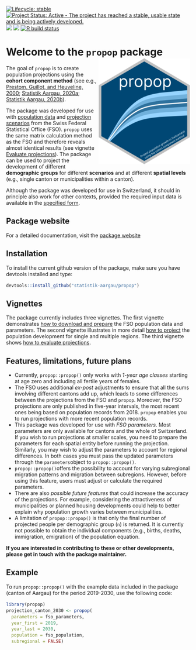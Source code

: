 <!-- badges: start -->
[![Lifecycle: stable](https://img.shields.io/badge/lifecycle-stable-brightgreen.svg)](https://lifecycle.r-lib.org/articles/stages.html#stable)
[![Project Status: Active - The project has reached a stable, usable state and is being actively developed.](https://www.repostatus.org/badges/latest/active.svg)](https://www.repostatus.org/#active)
[![](https://codecov.io/gh/statistik-aargau/propop/branch/main/graph/badge.svg)](https://app.codecov.io/gh/statistik-aargau/propop)
[![](https://coveralls.io/repos/github/google/benchmark/badge.svg?branch=main)](https://coveralls.io/github/statistik-aargau/propop)
[![R build status](https://github.com/statistik-aargau/propop/workflows/R-CMD-check/badge.svg)](https://github.com/statistik-aargau/propop/actions)
<!-- badges: end -->

# Welcome to the `propop` package <img src="man/figures/logo.png" align="right" width = "250" />

The goal of `propop` is to create population projections using the **cohort 
component method** (see e.g., 
[Prestom, Guillot, and Heuveline, 2000](https://www.wiley.com/en-us/Demography%3A+Measuring+and+Modeling+Population+Processes-p-9781557864512); [Statistik Aargau, 2020a](https://www.ag.ch/media/kanton-aargau/dfr/dokumente/statistik/statistische-daten/oeffentliche-statistik/01-bevoelkerung/kantonsdaten/bevoelkerungsprognosen/bevoelkerungsprojektionen-2020-technischer-begleitbericht.pdf); 
[Statistik Aargau, 2020b](https://www.ag.ch/media/kanton-aargau/dfr/dokumente/statistik/statistische-daten/oeffentliche-statistik/01-bevoelkerung/kantonsdaten/bevoelkerungsprognosen/bevoelkerungsprojektionen-2020-hauptbericht-v2.pdf)). 

The package was developed for use with 
[population data](https://www.pxweb.bfs.admin.ch/pxweb) 
and [projection scenarios](https://www.bfs.admin.ch/bfs/en/home/statistics/population/population-projections/national-projections.html) 
from the Swiss Federal Statistical Office (FSO). `propop` uses the same matrix 
calculation method as the FSO and therefore reveals almost identical results 
(see vignette 
[Evaluate projections](https://statistik-aargau.github.io/propop/articles/evaluate.html)). 
The package can be used to project the development of different 
**demographic groups** for different **scenarios** and at different 
**spatial levels** (e.g., single canton or municipalities within a canton). 

Although the package was developed for use in Switzerland, it should in principle 
also work for other contexts, provided the required input data is available in 
the 
[specified form](https://statistik-aargau.github.io/propop/articles/prepare_data.html).

## Package website

For a detailed documentation, visit the 
[package website](https://statistik-aargau.github.io/propop/)

## Installation

To install the current github version of the package, make sure you have devtools
installed and type:

``` r
devtools::install_github("statistik-aargau/propop")
```

## Vignettes

The package currently includes three vignettes. The first vignette demonstrates 
[how to download and prepare](https://statistik-aargau.github.io/propop/articles/prepare_data.html) 
the FSO population data and parameters. The second vignette illustrates in more detail 
[how to project](https://statistik-aargau.github.io/propop/articles/run_projections.html) 
the population development for single and multiple regions. The third vignette shows 
[how to evaluate projections](https://statistik-aargau.github.io/propop/articles/evaluate.html).

## Features, limitations, future plans

- Currently, `propop::propop()` only works with *1-year age classes* starting 
at age zero and including all fertile years of females.  
- The FSO uses additional *ex-post* adjustments to ensure that all the sums 
involving different cantons add up, which leads to some differences
between the projections from the FSO and `propop`. Moreover, the FSO projections
are only published in five-year intervals, the most recent ones being based on 
population records from 2018. `propop` enables you to run projections with more
recent population records.
- This package was developed for use with *FSO parameters*. Most parameters are only 
available for cantons and the whole of Switzerland. If you wish to run 
projections at smaller scales, you need to prepare the parameters for each 
spatial entity before running the projection. Similarly, you may wish to adjust 
the parameters to account for regional differences. In both cases you must pass 
the updated parameters through the `parameters`object to `propop::propop()`.
- `propop::propop()`offers the possibility to account for varying 
subregional migration patterns and migration between subregions. However, before
using this feature, users must adjust or calculate the required parameters. 
- There are also *possible future features* that could increase the accuracy of 
the projections. For example, considering the attractiveness of municipalities 
or planned housing developments could help to better explain why population 
growth varies between municipalities.  
- A limitation of `propop::propop()` is that only the final number of projected 
people per demographic group (`n`) is returned. It is currently not possible to 
obtain the individual components (e.g., births, deaths, immigration, emigration)
of the population equation. 

**If you are interested in contributing to these or other developments, please
get in touch with the package maintainer.**

## Example

To run `propop::propop()` with the example data included in the package 
(canton of Aargau) for the period 2019-2030, use the following code:

``` r
library(propop)
projection_canton_2030 <- propop(
  parameters = fso_parameters,
  year_first = 2019,
  year_last = 2030,
  population = fso_population,
  subregional = FALSE)
```
